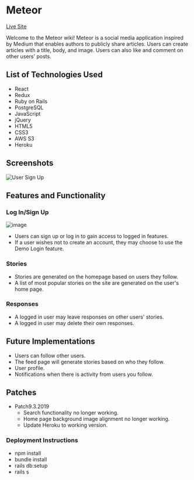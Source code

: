# Meteor
[Live Site](https://meteor-fsp.herokuapp.com/#/)

Welcome to the Meteor wiki! Meteor is a social media application inspired by Medium that enables authors to publicly share articles. Users can create articles with a title, body, and image. Users can also like and comment on other users' posts.

## List of Technologies Used
* React
* Redux
* Ruby on Rails
* PostgreSQL
* JavaScript
* jQuery
* HTML5
* CSS3
* AWS S3
* Heroku

## Screenshots
![User Sign Up](https://user-images.githubusercontent.com/7242067/61167686-2966ef80-a4f7-11e9-983f-61f191bd00f8.png)

## Features and Functionality
### Log In/Sign Up
![image](https://user-images.githubusercontent.com/7242067/64880292-b1a76500-d60c-11e9-9130-ad4a4c1a8355.png)
* Users can sign up or log in to gain access to logged in features. 
* If a user wishes not to create an account, they may choose to use the Demo Login feature.

### Stories
* Stories are generated on the homepage based on users they follow.
* A list of most popular stories on the site are generated on the user's home page.

### Responses
* A logged in user may leave responses on other users' stories.
* A logged in user may delete their own responses.

## Future Implementations
* Users can follow other users.
* The feed page will generate stories based on who they follow.
* User profile.
* Notifications when there is activity from users you follow.

## Patches
* Patch9.3.2019
  * Search functionality no longer working.
  * Home page background image alignment no longer working.
  * Update Heroku to working version.

### Deployment Instructions
* npm install
* bundle install
* rails db:setup
* rails s
